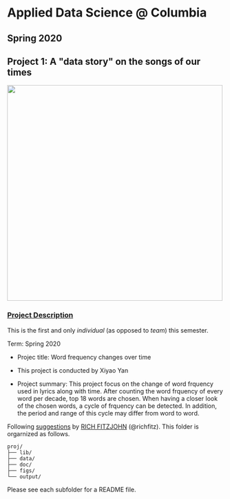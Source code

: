 # Applied Data Science @ Columbia
## Spring 2020
## Project 1: A "data story" on the songs of our times

<img src="figs/title1.jpeg" width="500">

### [Project Description](doc/)
This is the first and only *individual* (as opposed to *team*) this semester. 

Term: Spring 2020

+ Projec title: Word frequency changes over time
+ This project is conducted by Xiyao Yan

+ Project summary: This project focus on the change of word frquency used in lyrics along with time. After counting the word frquency of every word per decade, top 18 words are chosen. When having a closer look of the chosen words, a cycle of frquency can be detected. In addition, the period and range of this cycle may differ from word to word.

Following [suggestions](http://nicercode.github.io/blog/2013-04-05-projects/) by [RICH FITZJOHN](http://nicercode.github.io/about/#Team) (@richfitz). This folder is orgarnized as follows.

```
proj/
├── lib/
├── data/
├── doc/
├── figs/
└── output/
```

Please see each subfolder for a README file.
